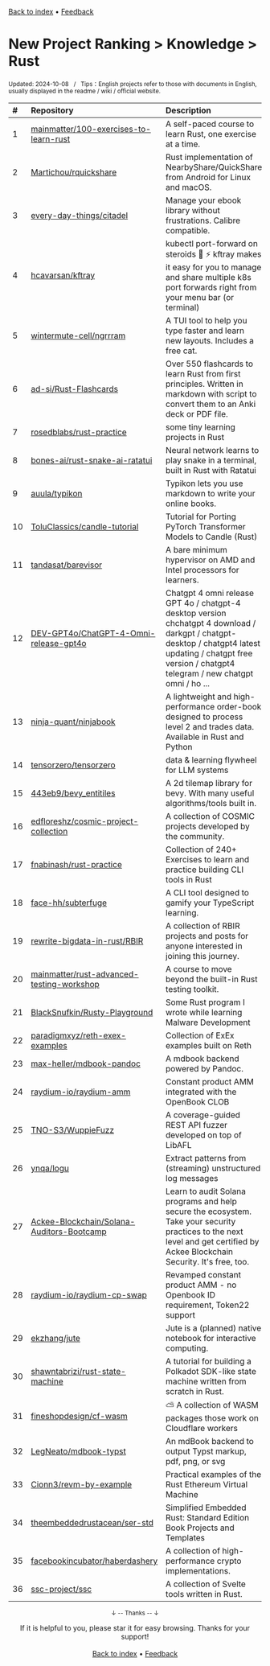 <a href="https://github.com/GrowingGit/GitHub-English-Top-Charts#github-english-top-charts">Back to index</a> • <a href="/content/docs/feedback.md">Feedback</a>

# New Project Ranking > Knowledge > Rust
<sub>Updated: 2024-10-08&nbsp;&nbsp;&nbsp;/&nbsp;&nbsp;&nbsp;Tips：English projects refer to those with documents in English, usually displayed in the readme / wiki / official website.</sub>

|#|Repository|Description|Stars|Updated|Created|
|:-|:-|:-|:-|:-|:-|
|1|[mainmatter/100-exercises-to-learn-rust](https://github.com/mainmatter/100-exercises-to-learn-rust)|A self-paced course to learn Rust, one exercise at a time.|5068|2024-10-02|2024-05-12|
|2|[Martichou/rquickshare](https://github.com/Martichou/rquickshare)|Rust implementation of NearbyShare/QuickShare from Android for Linux and macOS.|1269|2024-10-07|2024-02-12|
|3|[every-day-things/citadel](https://github.com/every-day-things/citadel)|Manage your ebook library without frustrations. Calibre compatible.|1012|2024-06-16|2024-01-08|
|4|[hcavarsan/kftray](https://github.com/hcavarsan/kftray)|kubectl port-forward on steroids  🦀 ⚡  kftray makes it easy for you to manage and share multiple k8s port forwards right from your menu bar (or terminal) |813|2024-10-07|2023-11-26|
|5|[wintermute-cell/ngrrram](https://github.com/wintermute-cell/ngrrram)|A TUI tool to help you type faster and learn new layouts. Includes a free cat.|631|2024-06-03|2024-05-21|
|6|[ad-si/Rust-Flashcards](https://github.com/ad-si/Rust-Flashcards)|Over 550 flashcards to learn Rust from first principles. Written in markdown with script to convert them to an Anki deck or PDF file.|531|2024-06-25|2024-03-03|
|7|[rosedblabs/rust-practice](https://github.com/rosedblabs/rust-practice)|some tiny learning projects in Rust|489|2024-08-29|2024-04-22|
|8|[bones-ai/rust-snake-ai-ratatui](https://github.com/bones-ai/rust-snake-ai-ratatui)|Neural network learns to play snake in a terminal, built in Rust with Ratatui|388|2024-08-03|2024-06-30|
|9|[auula/typikon](https://github.com/auula/typikon)|Typikon lets you use markdown to write your online books.|289|2024-09-19|2024-06-24|
|10|[ToluClassics/candle-tutorial](https://github.com/ToluClassics/candle-tutorial)|Tutorial for Porting PyTorch Transformer Models to Candle (Rust)|241|2024-07-22|2023-10-13|
|11|[tandasat/barevisor](https://github.com/tandasat/barevisor)|A bare minimum hypervisor on AMD and Intel processors for learners.|189|2024-09-15|2024-03-30|
|12|[DEV-GPT4o/ChatGPT-4-Omni-release-gpt4o](https://github.com/DEV-GPT4o/ChatGPT-4-Omni-release-gpt4o)|Chatgpt 4 omni release GPT 4o / chatgpt-4 desktop version chchatgpt 4 download / darkgpt / chatgpt-desktop / chatgpt4 latest updating / chatgpt free version / chatgpt4 telegram / new chatgpt omni / ho ...|175|2024-05-18|2024-05-15|
|13|[ninja-quant/ninjabook](https://github.com/ninja-quant/ninjabook)|A lightweight and high-performance order-book designed to process level 2 and trades data. Available in Rust and Python|152|2024-04-21|2024-04-10|
|14|[tensorzero/tensorzero](https://github.com/tensorzero/tensorzero)|data & learning flywheel for LLM systems|144|2024-10-07|2024-07-16|
|15|[443eb9/bevy_entitiles](https://github.com/443eb9/bevy_entitiles)|A 2d tilemap library for bevy. With many useful algorithms/tools built in.|135|2024-10-07|2023-10-23|
|16|[edfloreshz/cosmic-project-collection](https://github.com/edfloreshz/cosmic-project-collection)|A collection of COSMIC projects developed by the community.|133|2024-09-10|2024-03-19|
|17|[fnabinash/rust-practice](https://github.com/fnabinash/rust-practice)|Collection of 240+ Exercises to learn and practice building CLI tools in Rust|129|2024-10-07|2024-09-05|
|18|[face-hh/subterfuge](https://github.com/face-hh/subterfuge)|A CLI tool designed to gamify your TypeScript learning.|126|2024-08-17|2024-01-31|
|19|[rewrite-bigdata-in-rust/RBIR](https://github.com/rewrite-bigdata-in-rust/RBIR)|A collection of RBIR projects and posts for anyone interested in joining this journey.|125|2024-10-07|2024-09-11|
|20|[mainmatter/rust-advanced-testing-workshop](https://github.com/mainmatter/rust-advanced-testing-workshop)|A course to move beyond the built-in Rust testing toolkit.|112|2024-08-01|2023-12-20|
|21|[BlackSnufkin/Rusty-Playground](https://github.com/BlackSnufkin/Rusty-Playground)|Some Rust program I wrote while learning Malware Development |103|2024-07-20|2023-10-19|
|22|[paradigmxyz/reth-exex-examples](https://github.com/paradigmxyz/reth-exex-examples)|Collection of ExEx examples built on Reth|100|2024-10-07|2024-06-25|
|23|[max-heller/mdbook-pandoc](https://github.com/max-heller/mdbook-pandoc)|A mdbook backend powered by Pandoc.|100|2024-10-03|2023-11-16|
|24|[raydium-io/raydium-amm](https://github.com/raydium-io/raydium-amm)|Constant product AMM integrated with the OpenBook CLOB |92|2024-09-29|2023-12-25|
|25|[TNO-S3/WuppieFuzz](https://github.com/TNO-S3/WuppieFuzz)|A coverage-guided REST API fuzzer developed on top of LibAFL|83|2024-10-01|2024-07-12|
|26|[ynqa/logu](https://github.com/ynqa/logu)|Extract patterns from (streaming) unstructured log messages|76|2024-08-05|2024-08-05|
|27|[Ackee-Blockchain/Solana-Auditors-Bootcamp](https://github.com/Ackee-Blockchain/Solana-Auditors-Bootcamp)|Learn to audit Solana programs and help secure the ecosystem. Take your security practices to the next level and get certified by Ackee Blockchain Security. It's free, too.|72|2024-09-23|2024-07-31|
|28|[raydium-io/raydium-cp-swap](https://github.com/raydium-io/raydium-cp-swap)|Revamped constant product AMM - no Openbook ID requirement, Token22 support|68|2024-08-30|2023-12-29|
|29|[ekzhang/jute](https://github.com/ekzhang/jute)|Jute is a (planned) native notebook for interactive computing.|62|2024-05-06|2024-01-09|
|30|[shawntabrizi/rust-state-machine](https://github.com/shawntabrizi/rust-state-machine)|A tutorial for building a Polkadot SDK-like state machine written from scratch in Rust.|57|2024-09-12|2023-11-08|
|31|[fineshopdesign/cf-wasm](https://github.com/fineshopdesign/cf-wasm)|⛅ A collection of WASM packages those work on Cloudflare workers|54|2024-09-20|2024-01-12|
|32|[LegNeato/mdbook-typst](https://github.com/LegNeato/mdbook-typst)|An mdBook backend to output Typst markup, pdf, png, or svg|53|2024-09-08|2023-11-29|
|33|[Cionn3/revm-by-example](https://github.com/Cionn3/revm-by-example)|Practical examples of the Rust Ethereum Virtual Machine|50|2024-09-25|2024-02-29|
|34|[theembeddedrustacean/ser-std](https://github.com/theembeddedrustacean/ser-std)|Simplified Embedded Rust: Standard Edition Book Projects and Templates |47|2024-10-07|2024-04-30|
|35|[facebookincubator/haberdashery](https://github.com/facebookincubator/haberdashery)|A collection of high-performance crypto implementations. |44|2024-07-11|2024-03-24|
|36|[ssc-project/ssc](https://github.com/ssc-project/ssc)|A collection of Svelte tools written in Rust.|43|2024-08-08|2024-05-31|

<div align="center">
    <p><sub>↓ -- Thanks -- ↓</sub></p>
    If it is helpful to you, please star it for easy browsing. Thanks for your support!
</div>

<br/>

<div align="center"><a href="https://github.com/GrowingGit/GitHub-English-Top-Charts#github-english-top-charts">Back to index</a> • <a href="/content/docs/feedback.md">Feedback</a></div>
